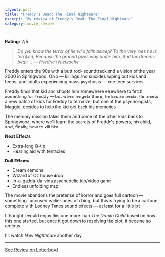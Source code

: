 ```yaml
---
layout: post
title: "Freddy's Dead: The Final Nightmare"
excerpt: "My review of Freddy's Dead: The Final Nightmare"
category: movie_review

---
```


**Rating:** 2/5

<blockquote><i>Do you know the terror of he who falls asleep?
</i><i>To the very toes he is terrified,
</i><i>Because the ground gives way under him,
</i><i>And the dreams begin...
</i><i>— Friedrich Nietzsche</i></blockquote>Freddy enters the 90s with a butt rock soundtrack and a vision of the year 2000 in Springwood, Ohio — killings and suicides wiping out kids and teens, and adults experiencing mass psychosis — one teen survives

Freddy finds that kid and shoots him somewhere elsewhere to fetch something for Freddy — but when he gets there, he has amnesia. He meets a new batch of kids for Freddy to terrorize, but one of the psychologists, Maggie, decides to help the kid get back his memories

The memory mission takes them and some of the other kids back to Springwood, where we'll learn the secrets of Freddy's powers, his child, and, finally, how to kill him

<b>Neat Effects</b>
* Extra-long Q-tip
* Hearing aid with tentacles

<b>Dull Effects</b>
* Dream demons
* Wizard of Oz house drop
* In-a-gadda-da-vida psychedelic trip/video game
* Endless unfolding map

The movie abandons the pretense of horror and goes full cartoon — something I accused earlier ones of doing, but this is trying to be a cartoon, complete with Looney Tunes sound effects — at least for a little bit

I thought I would enjoy this one more than <i>The Dream Child</i> based on how this one started, but once it got down to resolving the plot, it became so tedious

I'll watch <i>New Nightmare</i> another day

<hr>

[See Review on Letterboxd](https://boxd.it/4XW3O3)
